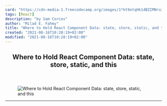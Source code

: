 ```yaml
---
card: "https://cdn-media-1.freecodecamp.org/images/1*kt9otqHk14BZIMNruiG0BA.png"
tags: [React]
description: "by Sam Corcos"
author: "Milad E. Fahmy"
title: "Where to Hold React Component Data: state, store, static, and this"
created: "2021-08-16T10:28:19+02:00"
modified: "2021-08-16T10:28:19+02:00"
---
```

<div class="site-wrapper">
<main id="site-main" class="site-main outer">
<div class="inner">
<article class="post-full post tag-react tag-redux tag-javascript tag-web-development tag-programming ">
<header class="post-full-header">
<h1 class="post-full-title">Where to Hold React Component Data: state, store, static, and this</h1>
</header>
<figure class="post-full-image">
<picture>
<source media="(max-width: 700px)" sizes="1px" srcset="data:image/gif;base64,R0lGODlhAQABAIAAAAAAAP///yH5BAEAAAAALAAAAAABAAEAAAIBRAA7 1w">
<source media="(min-width: 701px)" sizes="(max-width: 800px) 400px,
(max-width: 1170px) 700px,
1400px" srcset="https://cdn-media-1.freecodecamp.org/images/1*kt9otqHk14BZIMNruiG0BA.png 300w,
https://cdn-media-1.freecodecamp.org/images/1*kt9otqHk14BZIMNruiG0BA.png 600w,
https://cdn-media-1.freecodecamp.org/images/1*kt9otqHk14BZIMNruiG0BA.png 1000w,
https://cdn-media-1.freecodecamp.org/images/1*kt9otqHk14BZIMNruiG0BA.png 2000w">
<img onerror="this.style.display='none'" src="https://cdn-media-1.freecodecamp.org/images/1*kt9otqHk14BZIMNruiG0BA.png" alt="Where to Hold React Component Data: state, store, static, and this">
</picture>
</figure>
<section class="post-full-content">
<div class="post-content medium-migrated-article">
</div>
<hr>
</section>
</article>
</div>
</main>
</div>
<!-- Google Tag Manager (noscript) -->
<!-- End Google Tag Manager (noscript) -->
